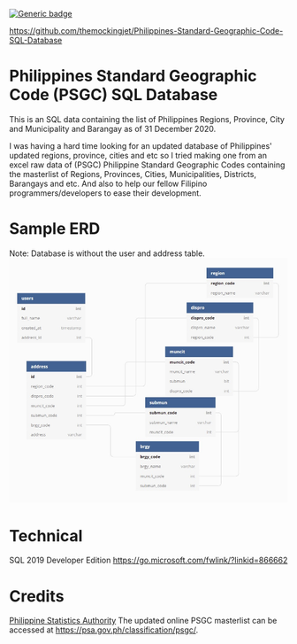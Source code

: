 [![Generic badge](https://img.shields.io/badge/Download-v1.0-Green.svg)](https://github.com/themockingjet/Philippines-Standard-Geographic-Code-SQL-Database/releases)

https://github.com/themockingjet/Philippines-Standard-Geographic-Code-SQL-Database

# Philippines Standard Geographic Code (PSGC) SQL Database

This is an SQL data containing the list of Philippines Regions, Province, City and Municipality and Barangay as of 31 December 2020.

I was having a hard time looking for an updated database of Philippines' updated regions, province, cities and etc so I tried making one from an excel raw data of (PSGC) Philippine Standard Geographic Codes containing the masterlist of Regions, Provinces, Cities, Municipalities, Districts, Barangays and etc. 
And also to help our fellow Filipino programmers/developers to ease their development.

# Sample ERD
Note: Database is without the user and address table.
![DB](/img/erd.jpg)

# Technical
SQL 2019 Developer Edition
https://go.microsoft.com/fwlink/?linkid=866662

# Credits
[Philippine Statistics Authority](https://psa.gov.ph)
The updated online PSGC masterlist can be accessed at https://psa.gov.ph/classification/psgc/.
